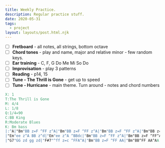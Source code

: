 ```yaml
---
title: Weekly Practice.
description: Regular practice stuff.
date: 2020-05-31
tags:
  - project
layout: layouts/post.html.njk
---
```


- [ ] **Fretboard** - all notes, all strings, bottom octave
- [ ] **Chord tones** - play and name, major and relative minor - few random keys.
- [ ] **Ear training** - C, F, G Do Me Mi So Do
- [ ] **Improvisation** - play 3 patterns
- [ ] **Reading** - p14, 15
- [ ] **Tune - The Thrill is Gone** - get up to speed
- [ ] **Tune - Hurricane** - main theme. Turn around - notes and chord numbers

```abc
X: 1
T:The Thrill is Gone
M: 4/4
L: 1/8
Q:1/4=90
C:BB King
R:Moderate Blues
K: Bm bass
|:^A|"Bm"BB z=F ^FF z^A|"Bm"BB z=F ^FF z^A|"Bm"BB z=F ^FF z^A|"Bm"BB z=F ^FFB^d|
|"Em"ee z^A BB z^d|"Em"ee z^A ^BBdc|"Bm"BB z=F ^FF z^A|"Bm"BB z=F ^FF^A=A|
|"G7"GG zd gg zd|"F#7"^ff z=c ^FFA^A|"Bm"BB z=F ^FF AA|"Bm"BB^FF AA^AA:|
```
